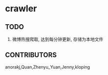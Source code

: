 # crawler

## TODO
1. 微博热搜爬取, 达到每分钟更新, 存储为本地文件

## CONTRIBUTORS
anorakj,Quan,Zhenyu_Yuan,Jenny,kloping
